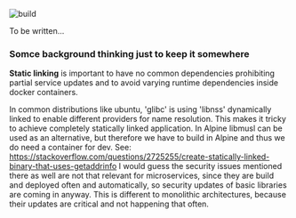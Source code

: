 ![build](https://github.com/karlheinzkurt/cpp-micro-service/workflows/build/badge.svg)

To be written...

### Somce background thinking just to keep it somewhere
**Static linking** is important to have no common dependencies 
prohibiting partial service updates and to avoid varying runtime 
dependencies inside docker containers.

In common distributions like ubuntu, 'glibc' is using 'libnss'
dynamically linked to enable different providers for name resolution. 
This makes it tricky to achieve completely statically linked 
application. In Alpine libmusl can be used as an alternative, 
but therefore we have to build in Alpine and thus we do need 
a container for dev. See: 
https://stackoverflow.com/questions/2725255/create-statically-linked-binary-that-uses-getaddrinfo
I would guess the security issues mentioned there as well are
not that relevant for microservices, since they are build and 
deployed often and automatically, so security updates of basic 
libraries are coming in anyway. This is different to monolithic
architectures, because their updates are critical and not 
happening that often.
